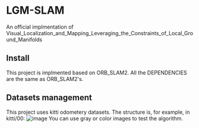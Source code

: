 # LGM-SLAM
An official implmentation of Visual_Localization_and_Mapping_Leveraging_the_Constraints_of_Local_Ground_Manifolds

## Install
This project is implmented based on ORB_SLAM2. All the DEPENDENCIES are the same as ORB_SLAM2's.

## Datasets management
This project uses kitti odometery datasets. The structure is, for example, in kitti/00:
![image](https://user-images.githubusercontent.com/73513416/172988512-818829e4-9fc8-4ff1-b931-3f43a55d9861.png)
You can use gray or color images to test the algorithm.
